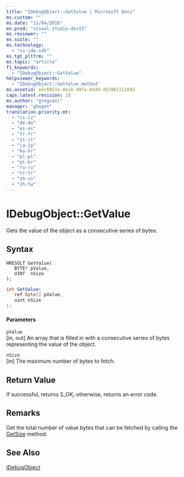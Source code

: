 ```yaml
---
title: "IDebugObject::GetValue | Microsoft Docs"
ms.custom: ""
ms.date: "11/04/2016"
ms.prod: "visual-studio-dev15"
ms.reviewer: ""
ms.suite: ""
ms.technology: 
  - "vs-ide-sdk"
ms.tgt_pltfrm: ""
ms.topic: "article"
f1_keywords: 
  - "IDebugObject::GetValue"
helpviewer_keywords: 
  - "IDebugObject::GetValue method"
ms.assetid: eec6051e-8ecb-49fa-bdd4-dd786f211692
caps.latest.revision: 10
ms.author: "gregvanl"
manager: "ghogen"
translation.priority.mt: 
  - "cs-cz"
  - "de-de"
  - "es-es"
  - "fr-fr"
  - "it-it"
  - "ja-jp"
  - "ko-kr"
  - "pl-pl"
  - "pt-br"
  - "ru-ru"
  - "tr-tr"
  - "zh-cn"
  - "zh-tw"
---
```

# IDebugObject::GetValue
Gets the value of the object as a consecutive series of bytes.  
  
## Syntax  
  
```cpp#  
HRESULT GetValue(   
   BYTE* pValue,  
   UINT  nSize  
);  
```  
  
```c#  
int GetValue(  
   ref byte[] pValue,   
   uint nSize  
);  
```  
  
#### Parameters  
 `pValue`  
 [in, out] An array that is filled in with a consecutive series of bytes representing the value of the object.  
  
 `nSize`  
 [in] The maximum number of bytes to fetch.  
  
## Return Value  
 If successful, returns S_OK; otherwise, returns an error code.  
  
## Remarks  
 Get the total number of value bytes that can be fetched by calling the [GetSize](../../../extensibility/debugger/reference/idebugobject-getsize.md) method.  
  
## See Also  
 [IDebugObject](../../../extensibility/debugger/reference/idebugobject.md)